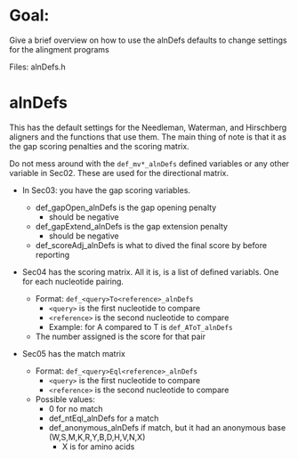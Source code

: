 # Goal:

Give a brief overview on how to use the alnDefs defaults
  to change settings for the alingment programs

Files: alnDefs.h

# alnDefs

This has the default settings for the Needleman, Waterman,
  and Hirschberg aligners and the functions that use them.
  The main thing of note is that it as the gap scoring
  penalties and the scoring matrix.

Do not mess around with the `def_mv*_alnDefs` defined
  variables or any other variable in Sec02. These are used
  for the directional matrix.

- In Sec03: you have the gap scoring variables.
  - def\_gapOpen\_alnDefs is the gap opening penalty
    - should be negative
  - def\_gapExtend\_alnDefs is the gap extension penalty
    - should be negative
  - def\_scoreAdj\_alnDefs is what to dived the final
    score by before reporting

- Sec04 has the scoring matrix. All it is, is a list of
  defined variabls. One for each nucleotide pairing.
  - Format: `def_<query>To<reference>_alnDefs`
    - `<query>` is the first nucleotide to compare
    - `<reference>` is the second nucleotide to compare
    - Example: for A compared to T is `def_AToT_alnDefs`
  - The number assigned is the score for that pair

- Sec05 has the match matrix
  - Format: `def_<query>Eql<reference>_alnDefs`
    - `<query>` is the first nucleotide to compare
    - `<reference>` is the second nucleotide to compare
  - Possible values:
    - 0 for no match
    - def\_ntEql\_alnDefs for a match
    - def\_anonymous\_alnDefs if match, but it had an
      anonymous base (W,S,M,K,R,Y,B,D,H,V,N,X)
      - X is for amino acids

